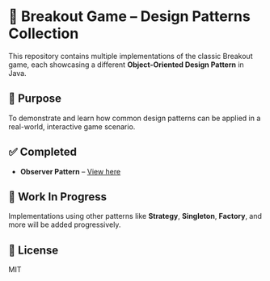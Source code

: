 # 🧱 Breakout Game – Design Patterns Collection

This repository contains multiple implementations of the classic Breakout game, each showcasing a different **Object-Oriented Design Pattern** in Java.

## 🎯 Purpose

To demonstrate and learn how common design patterns can be applied in a real-world, interactive game scenario.

## ✅ Completed

- **Observer Pattern** – [View here](./Observer_pattern)

## 🚧 Work In Progress

Implementations using other patterns like **Strategy**, **Singleton**, **Factory**, and more will be added progressively.

## 📄 License

MIT
